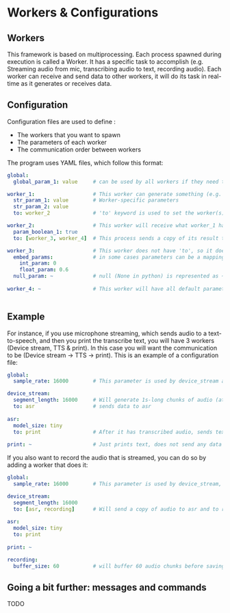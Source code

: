 # Workers & Configurations

## Workers

This framework is based on multiprocessing. Each process spawned during execution is called a Worker. 
It has a specific task to accomplish (e.g. Streaming audio from mic, transcribing audio to text, recording audio).
Each worker can receive and send data to other workers, it will do its task in real-time as it generates or 
receives data.

## Configuration

Configuration files are used to define :
 - The workers that you want to spawn
 - The parameters of each worker
 - The communication order between workers

The program uses YAML files, which follow this format:
```yaml
global:
  global_param_1: value     # can be used by all workers if they need this parameter

worker_1:                   # This worker can generate something (e.g. get audio from microphone)
  str_param_1: value        # Worker-specific parameters
  str_param_2: value
  to: worker_2              # 'to' keyword is used to set the worker(s) to which the result will be sent

worker_2:                   # This worker will receive what worker_1 has generated
  param_boolean_1: true      
  to: [worker_3, worker_4]  # This process sends a copy of its result to 2 workers.

worker_3:                   # This worker does not have 'to', so it does not send its data to any other worker
  embed_params:             # in some cases parameters can be a mapping (python dict)
    int_param: 0
    float_param: 0.6
  null_param: ~             # null (None in python) is represented as ~)
    
worker_4: ~                 # This worker will have all default parameters
  
```

## Example

For instance, if you use microphone streaming, which sends audio to a text-to-speech, and then you print 
the transcribe text, you will have 3 workers (Device stream, TTS & print). 
In this case you will want the communication to be (Device stream -> TTS -> print).
This is an example of a configuration file:

```yaml
global:
  sample_rate: 16000        # This parameter is used by device_stream and asr

device_stream:
  segment_length: 16000     # Will generate 1s-long chunks of audio (at 16k sample rate)
  to: asr                   # sends data to asr
  
asr:
  model_size: tiny      
  to: print                 # After it has transcribed audio, sends text to print
  
print: ~                    # Just prints text, does not send any data
```
 
If you also want to record the audio that is streamed, you can do so by adding a worker that does it:

```yaml
global:
  sample_rate: 16000        # This parameter is used by device_stream, asr as well as recording

device_stream:
  segment_length: 16000     
  to: [asr, recording]      # Will send a copy of audio to asr and to recording
  
asr:
  model_size: tiny      
  to: print
  
print: ~

recording:
  buffer_size: 60           # will buffer 60 audio chunks before saving to file
```


## Going a bit further: messages and commands

TODO
